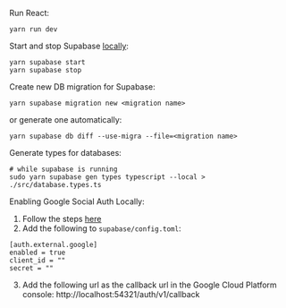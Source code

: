 Run React:

```
yarn run dev
```

Start and stop Supabase [locally](http://localhost:54323/):

```
yarn supabase start
yarn supabase stop
```



Create new DB migration for Supabase:

```
yarn supabase migration new <migration name>
```

or generate one automatically:

```
yarn supabase db diff --use-migra --file=<migration name>
```

Generate types for databases:

```
# while supabase is running
sudo yarn supabase gen types typescript --local > ./src/database.types.ts
```

Enabling Google Social Auth Locally:
1. Follow the steps [here](https://supabase.com/docs/learn/auth-deep-dive/auth-google-oauth)
2. Add the following to `supabase/config.toml`:
```
[auth.external.google]
enabled = true
client_id = ""
secret = ""
```
3. Add the following url as the callback url in the Google Cloud Platform console:
http://localhost:54321/auth/v1/callback